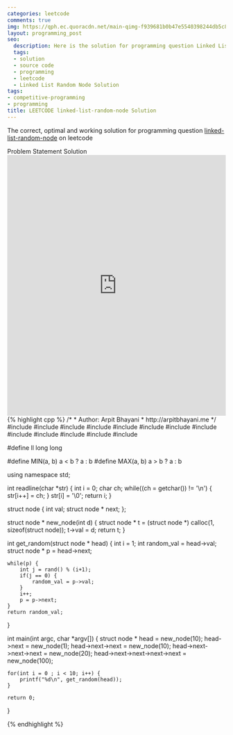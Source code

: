 ```yaml
---
categories: leetcode
comments: true
img: https://qph.ec.quoracdn.net/main-qimg-f939681b0b47e5540398244db5c8966f?convert_to_webp=true
layout: programming_post
seo:
  description: Here is the solution for programming question Linked List Random Node on leetcode
  tags:
  - solution
  - source code
  - programming
  - leetcode
  - Linked List Random Node Solution
tags:
- competitive-programming
- programming
title: LEETCODE linked-list-random-node Solution
---
```

The correct, optimal and working solution for programming question [linked-list-random-node](https://leetcode.com/problems/linked-list-random-node/) on leetcode

<div class="ui secondary pointing large menu">
  <a class="grey item" data-tab="problem-statement">
    Problem Statement
  </a>
  <a class="active item grey" data-tab="solution">
    Solution
  </a>
</div>
<div class="ui bottom attached tab" data-tab="problem-statement">
    <iframe src="https://leetcode.com/problems/linked-list-random-node/" width="100%" height="600px" style="overflow: scroll; border: none;"></iframe>
</div>
<div class="ui bottom attached active tab" data-tab="solution">
{% highlight cpp %}
/*
 *  Author: Arpit Bhayani
 *  http://arpitbhayani.me
 */
#include <cmath>
#include <cstdio>
#include <cstdlib>
#include <climits>
#include <deque>
#include <iostream>
#include <list>
#include <limits>
#include <map>
#include <queue>
#include <set>
#include <stack>
#include <vector>

#define ll long long

#define MIN(a, b) a < b ? a : b
#define MAX(a, b) a > b ? a : b

using namespace std;

int readline(char *str) {
    int i = 0;
    char ch;
    while((ch = getchar()) != '\n') {
        str[i++] = ch;
    }
    str[i] = '\0';
    return i;
}

struct node {
    int val;
    struct node * next;
};

struct node * new_node(int d) {
    struct node * t = (struct node *) calloc(1, sizeof(struct node));
    t->val = d;
    return t;
}

int get_random(struct node * head) {
    int i = 1;
    int random_val = head->val;
    struct node * p = head->next;

    while(p) {
        int j = rand() % (i+1);
        if(j == 0) {
            random_val = p->val;
        }
        i++;
        p = p->next;
    }
    return random_val;
}

int main(int argc, char *argv[]) {
    struct node * head = new_node(10);
    head->next = new_node(1);
    head->next->next = new_node(10);
    head->next->next->next = new_node(20);
    head->next->next->next->next = new_node(100);

    for(int i = 0 ; i < 10; i++) {
        printf("%d\n", get_random(head));
    }

    return 0;
}

{% endhighlight %}
</div>
